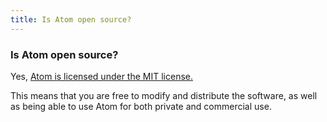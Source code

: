 ```yaml
---
title: Is Atom open source?
---
```

### Is Atom open source?

Yes, [Atom is licensed under the MIT license.](https://github.com/atom/atom/blob/master/LICENSE.md)

This means that you are free to modify and distribute the software, as well as being able to use Atom for both private and commercial use.
